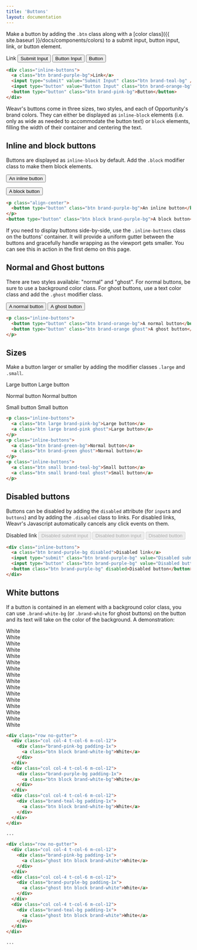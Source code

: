 ```yaml
---
title: 'Buttons'
layout: documentation
---
```


Make a button by adding the `.btn` class along with a [color class]({{ site.baseurl }}/docs/components/colors) to a submit input, button input, link, or button element.

<div class="demo">
  <div class="inline-buttons">
    <a class="btn brand-purple-bg">Link</a>
    <input type="submit" value="Submit Input" class="btn brand-teal-bg" />
    <input type="button" value="Button Input" class="btn brand-orange-bg" />
    <button type="button" class="btn brand-pink-bg">Button</button>
  </div>
</div>

```html
<div class="inline-buttons">
  <a class="btn brand-purple-bg">Link</a>
  <input type="submit" value="Submit Input" class="btn brand-teal-bg" />
  <input type="button" value="Button Input" class="btn brand-orange-bg" />
  <button type="button" class="btn brand-pink-bg">Button</button>
</div>
```

Weavr's buttons come in three sizes, two styles, and each of Opportunity's brand colors. They can either be displayed as `inline-block` elements (i.e. only as wide as needed to accommodate the button text) or `block` elements, filling the width of their container and centering the text.

## Inline and block buttons

Buttons are displayed as `inline-block` by default. Add the `.block` modifier class to make them block elements.

<div class="demo">
  <p class="align-center">
    <button type="button" class="btn brand-purple-bg">An inline button</button>
  </p>
  <button type="button" class="btn block brand-purple-bg">A block button</button>
</div>

```html
<p class="align-center">
  <button type="button" class="btn brand-purple-bg">An inline button</button>
</p>
<button type="button" class="btn block brand-purple-bg">A block button</button>
```

If you need to display buttons side-by-side, use the `.inline-buttons` class on the buttons' container. It will provide a uniform gutter between the buttons and gracefully handle wrapping as the viewport gets smaller. You can see this in action in the first demo on this page.

## Normal and Ghost buttons

There are two styles available: "normal" and "ghost". For normal buttons, be sure to use a background color class. For ghost buttons, use a text color class and add the `.ghost` modifier class.

<div class="demo">
  <div class="inline-buttons">
    <button type="button" class="btn brand-orange-bg">A normal button</button>
    <button type="button" class="btn brand-orange ghost">A ghost button</button>
  </div>
</div>

```html
<p class="inline-buttons">
  <button type="button" class="btn brand-orange-bg">A normal button</button>
  <button type="button" class="btn brand-orange ghost">A ghost button</button>
</p>
```

## Sizes

Make a button larger or smaller by adding the modifier classes `.large` and `.small`.

<div class="demo">
  <p class="inline-buttons">
    <a class="btn large brand-pink-bg">Large button</a>
    <a class="btn large brand-pink ghost">Large button</a>
  </p>
  <p class="inline-buttons">
    <a class="btn brand-green-bg">Normal button</a>
    <a class="btn brand-green ghost">Normal button</a>
  </p>
  <p class="inline-buttons">
    <a class="btn small brand-teal-bg">Small button</a>
    <a class="btn small brand-teal ghost">Small button</a>
  </p>
</div>

```html
<p class="inline-buttons">
  <a class="btn large brand-pink-bg">Large button</a>
  <a class="btn large brand-pink ghost">Large button</a>
</p>
<p class="inline-buttons">
  <a class="btn brand-green-bg">Normal button</a>
  <a class="btn brand-green ghost">Normal button</a>
</p>
<p class="inline-buttons">
  <a class="btn small brand-teal-bg">Small button</a>
  <a class="btn small brand-teal ghost">Small button</a>
</p>
```

## Disabled buttons

Buttons can be disabled by adding the `disabled` attribute (for `input`s and `buttons`) and by adding the `.disabled` class to links. For disabled links, Weavr's Javascript automatically cancels any click events on them.

<div class="demo">
  <div class="inline-buttons">
    <a class="btn brand-purple-bg disabled">Disabled link</a>
    <input type="submit" class="btn brand-purple-bg" value="Disabled submit input" disabled />
    <input type="button" class="btn brand-purple-bg" value="Disabled button input" disabled />
    <button class="btn brand-purple-bg" disabled>Disabled button</button>
  </div>
</div>

```html
<div class="inline-buttons">
  <a class="btn brand-purple-bg disabled">Disabled link</a>
  <input type="submit" class="btn brand-purple-bg" value="Disabled submit input" disabled />
  <input type="button" class="btn brand-purple-bg" value="Disabled button input" disabled />
  <button class="btn brand-purple-bg" disabled>Disabled button</button>
</div>
```

## White buttons

If a button is contained in an element with a background color class, you can use `.brand-white-bg` (or `.brand-white` for ghost buttons) on the button and its text will take on the color of the background. A demonstration:

<div class="demo">
  <div class="row no-gutter">
    <div class="col col-4 t-col-6 m-col-12">
      <div class="brand-pink-bg padding-1x">
        <a class="btn block brand-white-bg">White</a>
      </div>
    </div>
    <div class="col col-4 t-col-6 m-col-12">
      <div class="brand-purple-bg padding-1x">
        <a class="btn block brand-white-bg">White</a>
      </div>
    </div>
    <div class="col col-4 t-col-6 m-col-12">
      <div class="brand-teal-bg padding-1x">
        <a class="btn block brand-white-bg">White</a>
      </div>
    </div>
  </div>
  <div class="row no-gutter">
    <div class="col col-4 t-col-6 m-col-12">
      <div class="brand-orange-bg padding-1x">
        <a class="btn block brand-white-bg">White</a>
      </div>
    </div>
    <div class="col col-4 t-col-6 m-col-12">
      <div class="brand-green-bg padding-1x">
        <a class="btn block brand-white-bg">White</a>
      </div>
    </div>
    <div class="col col-4 t-col-6 m-col-12">
      <div class="brand-darkgray-bg padding-1x">
        <a class="btn block brand-white-bg">White</a>
      </div>
    </div>
  </div>
  <div class="row no-gutter">
    <div class="col col-4 t-col-6 m-col-12">
      <div class="brand-gray-bg padding-1x">
        <a class="btn block brand-white-bg">White</a>
      </div>
    </div>
    <div class="col col-4 t-col-6 m-col-12">
      <div class="brand-offwhite-bg padding-1x">
        <a class="btn block brand-white-bg">White</a>
      </div>
    </div>
  </div>
  <div class="row no-gutter">
    <div class="col col-4 t-col-6 m-col-12">
      <div class="brand-pink-bg padding-1x">
        <a class="ghost btn block brand-white">White</a>
      </div>
    </div>
    <div class="col col-4 t-col-6 m-col-12">
      <div class="brand-purple-bg padding-1x">
        <a class="ghost btn block brand-white">White</a>
      </div>
    </div>
    <div class="col col-4 t-col-6 m-col-12">
      <div class="brand-teal-bg padding-1x">
        <a class="ghost btn block brand-white">White</a>
      </div>
    </div>
  </div>
  <div class="row no-gutter">
    <div class="col col-4 t-col-6 m-col-12">
      <div class="brand-orange-bg padding-1x">
        <a class="ghost btn block brand-white">White</a>
      </div>
    </div>
    <div class="col col-4 t-col-6 m-col-12">
      <div class="brand-green-bg padding-1x">
        <a class="ghost btn block brand-white">White</a>
      </div>
    </div>
    <div class="col col-4 t-col-6 m-col-12">
      <div class="brand-darkgray-bg padding-1x">
        <a class="ghost btn block brand-white">White</a>
      </div>
    </div>
  </div>
  <div class="row no-gutter">
    <div class="col col-4 t-col-6 m-col-12">
      <div class="brand-gray-bg padding-1x">
        <a class="ghost btn block brand-white">White</a>
      </div>
    </div>
    <div class="col col-4 t-col-6 m-col-12">
      <div class="brand-offwhite-bg padding-1x">
        <a class="ghost btn block brand-white">White</a>
      </div>
    </div>
  </div>
</div>

```html
<div class="row no-gutter">
  <div class="col col-4 t-col-6 m-col-12">
    <div class="brand-pink-bg padding-1x">
      <a class="btn block brand-white-bg">White</a>
    </div>
  </div>
  <div class="col col-4 t-col-6 m-col-12">
    <div class="brand-purple-bg padding-1x">
      <a class="btn block brand-white-bg">White</a>
    </div>
  </div>
  <div class="col col-4 t-col-6 m-col-12">
    <div class="brand-teal-bg padding-1x">
      <a class="btn block brand-white-bg">White</a>
    </div>
  </div>
</div>

...

<div class="row no-gutter">
  <div class="col col-4 t-col-6 m-col-12">
    <div class="brand-pink-bg padding-1x">
      <a class="ghost btn block brand-white">White</a>
    </div>
  </div>
  <div class="col col-4 t-col-6 m-col-12">
    <div class="brand-purple-bg padding-1x">
      <a class="ghost btn block brand-white">White</a>
    </div>
  </div>
  <div class="col col-4 t-col-6 m-col-12">
    <div class="brand-teal-bg padding-1x">
      <a class="ghost btn block brand-white">White</a>
    </div>
  </div>
</div>

...

```

